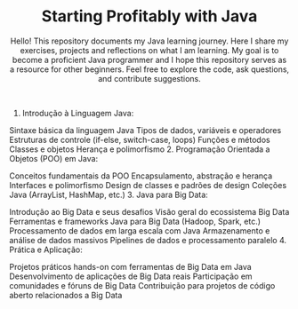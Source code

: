 <h1
  align="center"
>
  Starting Profitably with Java
</h1>
<p
  align="center"
>
  Hello! This repository documents my Java learning journey. Here I share my exercises, projects and reflections on what I am learning. My goal is to become a proficient Java programmer and I hope this repository serves as a resource for other beginners. Feel free to   explore the code, ask questions, and contribute suggestions.
</p>

<br/>

1. Introdução à Linguagem Java:

Sintaxe básica da linguagem Java
Tipos de dados, variáveis e operadores
Estruturas de controle (if-else, switch-case, loops)
Funções e métodos
Classes e objetos
Herança e polimorfismo
2. Programação Orientada a Objetos (POO) em Java:

Conceitos fundamentais da POO
Encapsulamento, abstração e herança
Interfaces e polimorfismo
Design de classes e padrões de design
Coleções Java (ArrayList, HashMap, etc.)
3. Java para Big Data:

Introdução ao Big Data e seus desafios
Visão geral do ecossistema Big Data
Ferramentas e frameworks Java para Big Data (Hadoop, Spark, etc.)
Processamento de dados em larga escala com Java
Armazenamento e análise de dados massivos
Pipelines de dados e processamento paralelo
4. Prática e Aplicação:

Projetos práticos hands-on com ferramentas de Big Data em Java
Desenvolvimento de aplicações de Big Data reais
Participação em comunidades e fóruns de Big Data
Contribuição para projetos de código aberto relacionados a Big Data